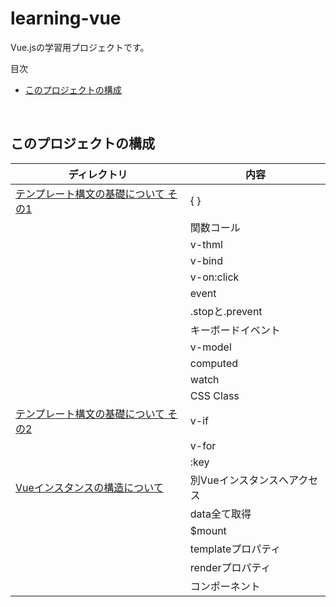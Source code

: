 # learning-vue
Vue.jsの学習用プロジェクトです。

<!-- START doctoc generated TOC please keep comment here to allow auto update -->
<!-- DON'T EDIT THIS SECTION, INSTEAD RE-RUN doctoc TO UPDATE -->
目次

- [このプロジェクトの構成](#%E3%81%93%E3%81%AE%E3%83%97%E3%83%AD%E3%82%B8%E3%82%A7%E3%82%AF%E3%83%88%E3%81%AE%E6%A7%8B%E6%88%90)

<!-- END doctoc generated TOC please keep comment here to allow auto update -->
<br>

## このプロジェクトの構成

| ディレクトリ                                         | 内容              |
| ---------------------------------------------- | --------------- |
| [テンプレート構文の基礎について その1](./1-template-syntax)     | { }             |
|                                                | 関数コール           |
|                                                | v-thml          |
|                                                | v-bind          |
|                                                | v-on:click      |
|                                                | event           |
|                                                | .stopと.prevent  |
|                                                | キーボードイベント       |
|                                                | v-model         |
|                                                | computed        |
|                                                | watch           |
|                                                | CSS Class       |
| [テンプレート構文の基礎について その2](./2-template-syntax)     | v-if            |
|                                                | v-for           |
|                                                | :key            |
| [Vueインスタンスの構造について](./3-vue-instance-structure) | 別Vueインスタンスへアクセス |
|                                                | data全て取得        |
|                                                | $mount          |
|                                                | templateプロパティ   |
|                                                | renderプロパティ     |
|                                                | コンポーネント         |

<br>
